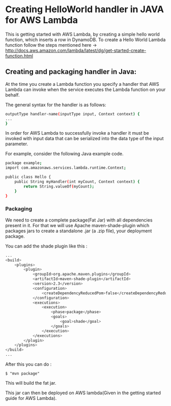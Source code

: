 # Creating HelloWorld handler in JAVA for AWS Lambda

This is getting started with AWS Lambda, by creating a simple hello world function, which inserts a row in DynamoDB.
To create a Hello World Lambda function follow the steps mentioned here ->
http://docs.aws.amazon.com/lambda/latest/dg/get-started-create-function.html

## Creating and packaging handler in Java:
At the time you create a Lambda function you specify a handler that AWS Lambda can invoke when the service executes the Lambda function on your behalf.

The general syntax for the handler is as follows:
```sh
outputType handler-name(inputType input, Context context) {
...
}
```

In order for AWS Lambda to successfully invoke a handler it must be invoked with input data that can be serialized into the data type of the input parameter.

For example, consider the following Java example code.

```sh
package example;
import com.amazonaws.services.lambda.runtime.Context; 

public class Hello {
    public String myHandler(int myCount, Context context) {
        return String.valueOf(myCount);
    }
}
```


### Packaging
We need to create a complete package(Fat Jar) with all dependencies present in it. For that we will use
Apache maven-shade-plugin which packages jars to create a standalone .jar (a .zip file), your deployment package.

You can add the shade plugin like this :
```sh
...
<build>
    <plugins>
        <plugin>
            <groupId>org.apache.maven.plugins</groupId>
            <artifactId>maven-shade-plugin</artifactId>
            <version>2.3</version>
            <configuration>
                <createDependencyReducedPom>false</createDependencyReducedPom>
            </configuration>
            <executions>
                <execution>
                    <phase>package</phase>
                    <goals>
                        <goal>shade</goal>
                    </goals>
                </execution>
            </executions>
        </plugin>
    </plugins>
</build>
...
```
After this you can do : 
```
$ "mvn package" 
```
This will build the fat jar.


This jar can then be deployed on AWS lambda(Given in the getting started guide for AWS Lambda).
